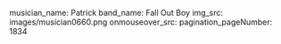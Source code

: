musician_name: Patrick
band_name: Fall Out Boy
img_src: images/musician0660.png
onmouseover_src: 
pagination_pageNumber: 1834
